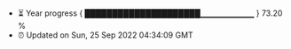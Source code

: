 - ⏳ Year progress { █████████████████████▁▁▁▁▁▁▁▁▁ } 73.20 %
- ⏰ Updated on Sun, 25 Sep 2022 04:34:09 GMT

